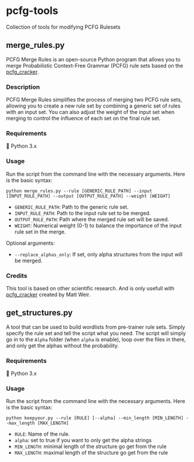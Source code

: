 # pcfg-tools
Collection of tools for modifying PCFG Rulesets

## merge_rules.py
PCFG Merge Rules is an open-source Python program that allows you to merge Probabilistic Context-Free Grammar (PCFG) rule sets based on the [pcfg_cracker](https://github.com/lakiw/pcfg_cracker).

### Description
PCFG Merge Rules simplifies the process of merging two PCFG rule sets, allowing you to create a new rule set by combining a generic set of rules with an input set. You can also adjust the weight of the input set when merging to control the influence of each set on the final rule set.

### Requirements
🐍 Python 3.x

### Usage
Run the script from the command line with the necessary arguments. Here is the basic syntax:
```
python merge_rules.py --rule [GENERIC_RULE_PATH] --input [INPUT_RULE_PATH] --output [OUTPUT_RULE_PATH] --weight [WEIGHT]
```

 * `GENERIC_RULE_PATH`: Path to the generic rule set.
 * `INPUT_RULE_PATH`: Path to the input rule set to be merged.
 * `OUTPUT_RULE_PATH`: Path where the merged rule set will be saved.
 * `WEIGHT`: Numerical weight (0-1) to balance the importance of the input rule set in the merge.


Optional arguments:
 * `--replace_alphas_only`: If set, only alpha structures from the input will be merged.

### Credits
This tool is based on other scientific research. And is only usefull with [pcfg_cracker](https://github.com/lakiw/pcfg_cracker) created by Matt Weir.

## get_structures.py
A tool that can be used to build wordlists from pre-trainer rule sets. Simply specify the rule set and tell the script what you need. The script will simply go in to the `Alpha` folder (when `alpha` is enable), loop over the files in there, and only get the alphas without the probability.

### Requirements
🐍 Python 3.x

### Usage
Run the script from the command line with the necessary arguments. Here is the basic syntax:
```
python keepyour.py --rule [RULE] [--alpha] --min_length [MIN_LENGTH] --max_length [MAX_LENGTH]
```
 * `RULE`: Name of the rule.
 * `alpha`: set to true if you want to only get the alpha strings
 * `MIN_LENGTH`: minimal length of the structure go get from the rule
 * `MAX_LENGTH`: maximal length of the structure go get from the rule